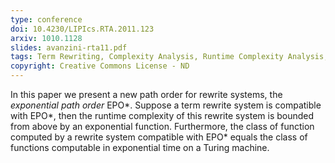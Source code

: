 ```yaml
---
type: conference
doi: 10.4230/LIPIcs.RTA.2011.123
arxiv: 1010.1128
slides: avanzini-rta11.pdf
tags: Term Rewriting, Complexity Analysis, Runtime Complexity Analysis, Path Orders, ICC, Predicative Recursion
copyright: Creative Commons License - ND
---
```


In this paper we present a new path order for rewrite
systems, the  *exponential path order* EPO\*.   Suppose a term
rewrite  system   is  compatible  with  EPO\*,   then  the  runtime
complexity  of  this  rewrite  system  is bounded  from  above  by  an
exponential function.  Furthermore, the  class of function computed by
a  rewrite  system  compatible  with  EPO\* equals  the  class  of
functions computable in exponential time on a Turing machine.
